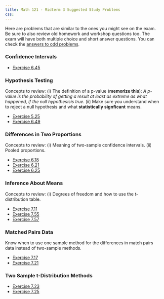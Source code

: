 ```yaml
---
title: Math 121 - Midterm 3 Suggested Study Problems
css: 
---
```


Here are problems that are similar to the ones you might see on the exam. Be sure to also review old homework and workshop questions too. The exam will have both multiple choice and short answer questions.  You can check the [answers to odd problems](http://people.hsc.edu/faculty-staff/blins/books/OpenIntroStats4e.pdf#appendix.A). 

### Confidence Intervals

* [Exercise 6.45](http://people.hsc.edu/faculty-staff/blins/books/OpenIntroStats4e.pdf#eoce.6.45)


### Hypothesis Testing 

Concepts to review: (i) The definition of a p-value (**memorize this**): *A p-value is the probability of getting a result at least as extreme as what happened, if the null hypothesisis true.* (ii) Make sure you understand when to reject a null hypothesis and what **statistically signficant** means.

* [Exercise 5.25](http://people.hsc.edu/faculty-staff/blins/books/OpenIntroStats4e.pdf#eoce.5.25)
* [Exercise 6.49](http://people.hsc.edu/faculty-staff/blins/books/OpenIntroStats4e.pdf#eoce.6.49)


### Differences in Two Proportions

Concepts to review: (i) Meaning of two-sample confidence intervals. (ii) Pooled proportions.

* [Exercise 6.18](http://people.hsc.edu/faculty-staff/blins/books/OpenIntroStats4e.pdf#eoce.6.18)
* [Exercise 6.21](http://people.hsc.edu/faculty-staff/blins/books/OpenIntroStats4e.pdf#eoce.6.21)
* [Exercise 6.25](http://people.hsc.edu/faculty-staff/blins/books/OpenIntroStats4e.pdf#eoce.6.25)

### Inference About Means

Concepts to review: (i) Degrees of freedom and how to use the t-distribution table.

* [Exercise 7.11](http://people.hsc.edu/faculty-staff/blins/books/OpenIntroStats4e.pdf#eoce.7.11)
* [Exercise 7.55](http://people.hsc.edu/faculty-staff/blins/books/OpenIntroStats4e.pdf#eoce.7.55)
* [Exercise 7.57](http://people.hsc.edu/faculty-staff/blins/books/OpenIntroStats4e.pdf#eoce.7.57)


### Matched Pairs Data

Know when to use one sample method for the differences in match pairs data instead of two-sample methods.

* [Exercise 7.17](http://people.hsc.edu/faculty-staff/blins/books/OpenIntroStats4e.pdf#eoce.7.17)
* [Exercise 7.21](http://people.hsc.edu/faculty-staff/blins/books/OpenIntroStats4e.pdf#eoce.7.21)

### Two Sample t-Distribution Methods

<!-- For next time: Both 7.23 & 7.25 are really matched pairs. And 7.23 is a much better matched pairs question than 7.21. Then 7.24 is a great 2-sample t-problem. -->

* [Exercise 7.23](http://people.hsc.edu/faculty-staff/blins/books/OpenIntroStats4e.pdf#eoce.7.24)
* [Exercise 7.25](http://people.hsc.edu/faculty-staff/blins/books/OpenIntroStats4e.pdf#eoce.7.26)



<br>
<br>
<br>
<br>
<br>
<br>
<br>
<br>
<br>
<br>
